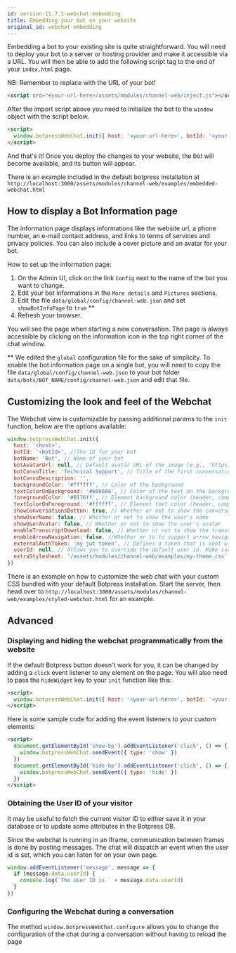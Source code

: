 ```yaml
---
id: version-11.7.1-webchat-embedding
title: Embedding your bot on your website
original_id: webchat-embedding
---
```


Embedding a bot to your existing site is quite straightforward. You will need to deploy your bot to a server or hosting provider and make it accessible via a URL. You will then be able to add the following script tag to the end of your `index.html` page.

NB: Remember to replace <your-url-here> with the URL of your bot!

```html
<script src="<your-url-here>/assets/modules/channel-web/inject.js"></script>
```

After the import script above you need to initialize the bot to the `window` object with the script below.

```html
<script>
  window.botpressWebChat.init({ host: '<your-url-here>', botId: '<your-bot-id>' })
</script>
```

And that's it! Once you deploy the changes to your website, the bot will become available, and its button will appear.

There is an example included in the default botpress installation at `http://localhost:3000/assets/modules/channel-web/examples/embedded-webchat.html`

## How to display a Bot Information page

The information page displays informations like the website url, a phone number, an e-mail contact address, and links to terms of services and privacy policies. You can also include a cover picture and an avatar for your bot.

How to set up the information page:

1. On the Admin UI, click on the link `Config` next to the name of the bot you want to change.
2. Edit your bot informations in the `More details` and `Pictures` sections.
3. Edit the file `data/global/config/channel-web.json` and set `showBotInfoPage` to `true` \*\*
4. Refresh your browser.

You will see the page when starting a new conversation. The page is always accessible by clicking on the information icon in the top right corner of the chat window.

\*\* We edited the `global` configuration file for the sake of simplicity. To enable the bot information page on a single bot, you will need to copy the file `data/global/config/channel-web.json` to your bot folder `data/bots/BOT_NAME/config/channel-web.json` and edit that file.

## Customizing the look and feel of the Webchat

The Webchat view is customizable by passing additional params to the `init` function, below are the options available:

```js
window.botpressWebChat.init({
  host: '<host>',
  botId: '<botId>', //The ID for your bot
  botName: 'Bot', // Name of your bot
  botAvatarUrl: null, // Default avatar URL of the image (e.g., 'https://avatars3.githubusercontent.com/u/1315508?v=4&s=400' )
  botConvoTitle: 'Technical Support', // Title of the first conversation with the bot
  botConvoDescription: '',
  backgroundColor: '#ffffff', // Color of the background
  textColorOnBackground: '#666666', // Color of the text on the background
  foregroundColor: '#0176ff', // Element background color (header, composer, button..)
  textColorOnForeground: '#ffffff', // Element text color (header, composer, button..)
  showConversationsButton: true, // Whether or not to show the conversations button
  showUserName: false, // Whether or not to show the user's name
  showUserAvatar: false, // Whether or not to show the user's avatar
  enableTranscriptDownload: false, // Whether or not to show the transcript download button
  enableArrowNavigation: false, //Whether or to to support arrow navigation (e.g scroll conversation, focus on buttons)
  externalAuthToken: 'my jwt token', // Defines a token that is sent with each messages to Botpress
  userId: null, // Allows you to override the default user id. Make sure it is not possible to guess it!
  extraStylesheet: '/assets/modules/channel-web/examples/my-theme.css' // Define a custom style sheet to override Botpress styling
})
```

There is an example on how to customize the web chat with your custom CSS bundled with your default Botpress installation. Start the server, then head over to `http://localhost:3000/assets/modules/channel-web/examples/styled-webchat.html` for an example.

## Advanced

### Displaying and hiding the webchat programmatically from the website

If the default Botpress button doesn't work for you, it can be changed by adding a `click` event listener to any element on the page. You will also need to pass the `hideWidget` key to your `init` function like this:

```html
<script>
  window.botpressWebChat.init({ host: '<your-url-here>', botId: '<your-bot-id>' hideWidget: true })
</script>
```

Here is some sample code for adding the event listeners to your custom elements:

```html
<script>
  document.getElementById('show-bp').addEventListener('click', () => {
    window.botpressWebChat.sendEvent({ type: 'show' })
  })
  document.getElementById('hide-bp').addEventListener('click', () => {
    window.botpressWebChat.sendEvent({ type: 'hide' })
  })
</script>
```

### Obtaining the User ID of your visitor

It may be useful to fetch the current visitor ID to either save it in your database or to update some attributes in the Botpress DB.

Since the webchat is running in an iframe, communication between frames is done by posting messages.
The chat will dispatch an event when the user id is set, which you can listen for on your own page.

```js
window.addEventListener('message', message => {
  if (message.data.userId) {
    console.log(`The User ID is ` + message.data.userId)
  }
})
```

### Configuring the Webchat during a conversation

The method `window.botpressWebChat.configure` allows you to change the configuration of the chat during a conversation without having to reload the page
